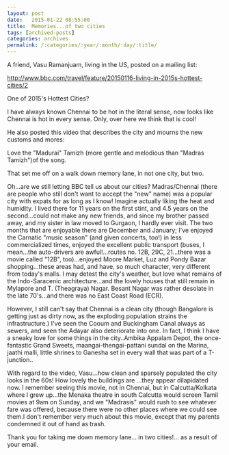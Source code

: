```yaml
---
layout: post
date:	2015-01-22 08:55:00
title:  Memories...of two cities
tags: [archived-posts]
categories: archives
permalink: /:categories/:year/:month/:day/:title/
---
```

A friend, Vasu Ramanjuam, living in the US,  posted on a mailing list:

http://www.bbc.com/travel/feature/20150116-living-in-2015s-hottest-cities/2

One of 2015's Hottest Cities?

I have always known Chennai to be hot in the literal sense, now looks like Chennai is hot in every sense. Only, over here we think that is cool!

He also posted this video that describes the city and mourns the new customs and mores:

<lj-embed id="1280"/>

Love the "Madurai" Tamizh  (more gentle and melodious than "Madras Tamizh")of the song.

That set me off on a walk down memory lane, in not one city, but two.

Oh...are we still letting BBC tell us about our cities? Madras/Chennai (there are people who still don't want to accept the "new" name) was a popular city with expats for as long as I know! Imagine actually liking the heat and humidity. I lived there for 11 years on the first stint, and 4.5 years on the second...could not make any new friends, and since my brother passed away, and my sister in law moved to Gurgaon, I hardly ever visit. The two months that are enjoyable there are December and January; I've enjoyed the Carnatic "music season" (and given concerts, too!)  in less commercialized times, enjoyed the excellent public transport (buses, I mean...the auto-drivers are awful!...routes no. 12B, 29C, 21...there was a movie called "12B", too)...enjoyed Moore Market, Luz and Pondy Bazar shopping...these areas had, and have, so much character, very different from today's malls. I may detest the city's weather, but love what remains of the Indo-Saracenic architecture...and the lovely houses that still remain in Mylapore and T. (Theagraya) Nagar. Besant Nagar was rather desolate in the late 70's...and there was no East Coast Road (ECR). 

 However, I still can't say that Chennai is a clean city (though Bangalore is getting just as dirty now, as the exploding population strains the infrastructure.) I've seen the Cooum and Buckingham Canal always as sewers, and seen the Adayar also deteriorate into one. In fact, I think I have a sneaky love for some things in the city..Ambika Appalam Depot, the once-fantastic Grand Sweets, maangai-thengai-pattani sundal on the Marina,  jaathi malli, little shrines to Ganesha set in every wall that was part of a T-junction..

With regard to the video, Vasu...how clean and sparsely populated the city looks in the 60s! How lovely the buildings are ...they appear dilapidated now. I remember seeing this movie, not in Chennai, but in Calcutta/Kolkata where I grew up...the Menaka theatre in south Calcutta would screen Tamil movies at 9am on Sunday, and we "Madrasis" would rush to see whatever fare was offered, because there were no other places where we could see them.I don't  remember very much about this movie, except that   my parents condemned  it out of hand as trash.

Thank you for taking me down memory lane... in two cities!... as a result of your email.
